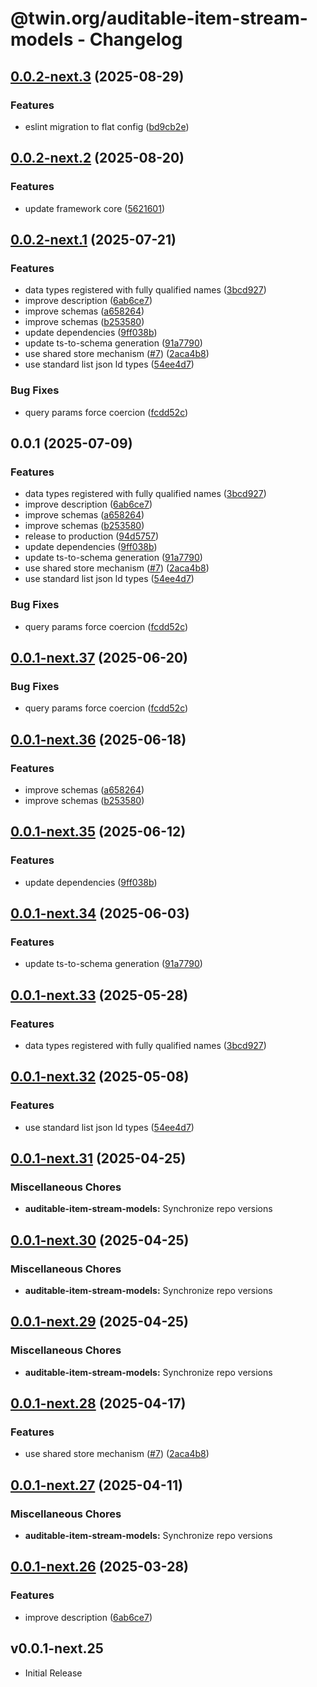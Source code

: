 # @twin.org/auditable-item-stream-models - Changelog

## [0.0.2-next.3](https://github.com/twinfoundation/auditable-item-stream/compare/auditable-item-stream-models-v0.0.2-next.2...auditable-item-stream-models-v0.0.2-next.3) (2025-08-29)


### Features

* eslint migration to flat config ([bd9cb2e](https://github.com/twinfoundation/auditable-item-stream/commit/bd9cb2ea2599300332c76a9c738a6ff437a5cc5b))

## [0.0.2-next.2](https://github.com/twinfoundation/auditable-item-stream/compare/auditable-item-stream-models-v0.0.2-next.1...auditable-item-stream-models-v0.0.2-next.2) (2025-08-20)


### Features

* update framework core ([5621601](https://github.com/twinfoundation/auditable-item-stream/commit/562160167c5082b9dae1b0bf68482ce2af1e7dce))

## [0.0.2-next.1](https://github.com/twinfoundation/auditable-item-stream/compare/auditable-item-stream-models-v0.0.2-next.0...auditable-item-stream-models-v0.0.2-next.1) (2025-07-21)


### Features

* data types registered with fully qualified names ([3bcd927](https://github.com/twinfoundation/auditable-item-stream/commit/3bcd92788bfe4976bc88caf230501f5bbf8637f9))
* improve description ([6ab6ce7](https://github.com/twinfoundation/auditable-item-stream/commit/6ab6ce7a70d409319ab44658d331933358c78d91))
* improve schemas ([a658264](https://github.com/twinfoundation/auditable-item-stream/commit/a65826423f57ca18d9de44e7e75cb06ab9dd12cb))
* improve schemas ([b253580](https://github.com/twinfoundation/auditable-item-stream/commit/b2535806321f39c7c02db0e04f65fb04c0595dd0))
* update dependencies ([9ff038b](https://github.com/twinfoundation/auditable-item-stream/commit/9ff038b7e76e9fb586be4f2321231f04258ef794))
* update ts-to-schema generation ([91a7790](https://github.com/twinfoundation/auditable-item-stream/commit/91a779029dbefeb4af640a9aa54880493521bb7c))
* use shared store mechanism ([#7](https://github.com/twinfoundation/auditable-item-stream/issues/7)) ([2aca4b8](https://github.com/twinfoundation/auditable-item-stream/commit/2aca4b85b0102f91c90619f02b116541786cf539))
* use standard list json ld types ([54ee4d7](https://github.com/twinfoundation/auditable-item-stream/commit/54ee4d78c42cfd39745ee7d93903334c398ec8c8))


### Bug Fixes

* query params force coercion ([fcdd52c](https://github.com/twinfoundation/auditable-item-stream/commit/fcdd52cf8262a3bc19f6e7e9e6ef145890a9c8aa))

## 0.0.1 (2025-07-09)


### Features

* data types registered with fully qualified names ([3bcd927](https://github.com/twinfoundation/auditable-item-stream/commit/3bcd92788bfe4976bc88caf230501f5bbf8637f9))
* improve description ([6ab6ce7](https://github.com/twinfoundation/auditable-item-stream/commit/6ab6ce7a70d409319ab44658d331933358c78d91))
* improve schemas ([a658264](https://github.com/twinfoundation/auditable-item-stream/commit/a65826423f57ca18d9de44e7e75cb06ab9dd12cb))
* improve schemas ([b253580](https://github.com/twinfoundation/auditable-item-stream/commit/b2535806321f39c7c02db0e04f65fb04c0595dd0))
* release to production ([94d5757](https://github.com/twinfoundation/auditable-item-stream/commit/94d5757ff28b5462564f4ded56c8a3db781f2901))
* update dependencies ([9ff038b](https://github.com/twinfoundation/auditable-item-stream/commit/9ff038b7e76e9fb586be4f2321231f04258ef794))
* update ts-to-schema generation ([91a7790](https://github.com/twinfoundation/auditable-item-stream/commit/91a779029dbefeb4af640a9aa54880493521bb7c))
* use shared store mechanism ([#7](https://github.com/twinfoundation/auditable-item-stream/issues/7)) ([2aca4b8](https://github.com/twinfoundation/auditable-item-stream/commit/2aca4b85b0102f91c90619f02b116541786cf539))
* use standard list json ld types ([54ee4d7](https://github.com/twinfoundation/auditable-item-stream/commit/54ee4d78c42cfd39745ee7d93903334c398ec8c8))


### Bug Fixes

* query params force coercion ([fcdd52c](https://github.com/twinfoundation/auditable-item-stream/commit/fcdd52cf8262a3bc19f6e7e9e6ef145890a9c8aa))

## [0.0.1-next.37](https://github.com/twinfoundation/auditable-item-stream/compare/auditable-item-stream-models-v0.0.1-next.36...auditable-item-stream-models-v0.0.1-next.37) (2025-06-20)


### Bug Fixes

* query params force coercion ([fcdd52c](https://github.com/twinfoundation/auditable-item-stream/commit/fcdd52cf8262a3bc19f6e7e9e6ef145890a9c8aa))

## [0.0.1-next.36](https://github.com/twinfoundation/auditable-item-stream/compare/auditable-item-stream-models-v0.0.1-next.35...auditable-item-stream-models-v0.0.1-next.36) (2025-06-18)


### Features

* improve schemas ([a658264](https://github.com/twinfoundation/auditable-item-stream/commit/a65826423f57ca18d9de44e7e75cb06ab9dd12cb))
* improve schemas ([b253580](https://github.com/twinfoundation/auditable-item-stream/commit/b2535806321f39c7c02db0e04f65fb04c0595dd0))

## [0.0.1-next.35](https://github.com/twinfoundation/auditable-item-stream/compare/auditable-item-stream-models-v0.0.1-next.34...auditable-item-stream-models-v0.0.1-next.35) (2025-06-12)


### Features

* update dependencies ([9ff038b](https://github.com/twinfoundation/auditable-item-stream/commit/9ff038b7e76e9fb586be4f2321231f04258ef794))

## [0.0.1-next.34](https://github.com/twinfoundation/auditable-item-stream/compare/auditable-item-stream-models-v0.0.1-next.33...auditable-item-stream-models-v0.0.1-next.34) (2025-06-03)


### Features

* update ts-to-schema generation ([91a7790](https://github.com/twinfoundation/auditable-item-stream/commit/91a779029dbefeb4af640a9aa54880493521bb7c))

## [0.0.1-next.33](https://github.com/twinfoundation/auditable-item-stream/compare/auditable-item-stream-models-v0.0.1-next.32...auditable-item-stream-models-v0.0.1-next.33) (2025-05-28)


### Features

* data types registered with fully qualified names ([3bcd927](https://github.com/twinfoundation/auditable-item-stream/commit/3bcd92788bfe4976bc88caf230501f5bbf8637f9))

## [0.0.1-next.32](https://github.com/twinfoundation/auditable-item-stream/compare/auditable-item-stream-models-v0.0.1-next.31...auditable-item-stream-models-v0.0.1-next.32) (2025-05-08)


### Features

* use standard list json ld types ([54ee4d7](https://github.com/twinfoundation/auditable-item-stream/commit/54ee4d78c42cfd39745ee7d93903334c398ec8c8))

## [0.0.1-next.31](https://github.com/twinfoundation/auditable-item-stream/compare/auditable-item-stream-models-v0.0.1-next.30...auditable-item-stream-models-v0.0.1-next.31) (2025-04-25)


### Miscellaneous Chores

* **auditable-item-stream-models:** Synchronize repo versions

## [0.0.1-next.30](https://github.com/twinfoundation/auditable-item-stream/compare/auditable-item-stream-models-v0.0.1-next.29...auditable-item-stream-models-v0.0.1-next.30) (2025-04-25)


### Miscellaneous Chores

* **auditable-item-stream-models:** Synchronize repo versions

## [0.0.1-next.29](https://github.com/twinfoundation/auditable-item-stream/compare/auditable-item-stream-models-v0.0.1-next.28...auditable-item-stream-models-v0.0.1-next.29) (2025-04-25)


### Miscellaneous Chores

* **auditable-item-stream-models:** Synchronize repo versions

## [0.0.1-next.28](https://github.com/twinfoundation/auditable-item-stream/compare/auditable-item-stream-models-v0.0.1-next.27...auditable-item-stream-models-v0.0.1-next.28) (2025-04-17)


### Features

* use shared store mechanism ([#7](https://github.com/twinfoundation/auditable-item-stream/issues/7)) ([2aca4b8](https://github.com/twinfoundation/auditable-item-stream/commit/2aca4b85b0102f91c90619f02b116541786cf539))

## [0.0.1-next.27](https://github.com/twinfoundation/auditable-item-stream/compare/auditable-item-stream-models-v0.0.1-next.26...auditable-item-stream-models-v0.0.1-next.27) (2025-04-11)


### Miscellaneous Chores

* **auditable-item-stream-models:** Synchronize repo versions

## [0.0.1-next.26](https://github.com/twinfoundation/auditable-item-stream/compare/auditable-item-stream-models-v0.0.1-next.25...auditable-item-stream-models-v0.0.1-next.26) (2025-03-28)


### Features

* improve description ([6ab6ce7](https://github.com/twinfoundation/auditable-item-stream/commit/6ab6ce7a70d409319ab44658d331933358c78d91))

## v0.0.1-next.25

- Initial Release
